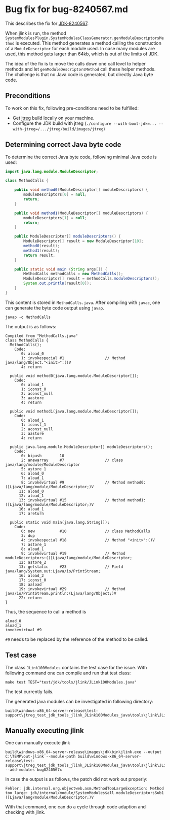 # Bug fix for bug-8240567.md

This describes the fix for [JDK-8240567](https://bugs.openjdk.org/browse/JDK-8240567).

When jlink is run, the method `SystemModulesPlugin.SystemModulesClassGenerator.genModuleDescriptorsMethod` is executed.
This method generates a method calling the construction of a `ModuleDescriptor` for each module used. In case
many modules are used, this method gets larger than 64kb, which is out of the limits of JDK.

The idea of the fix is to move the calls down one call level to helper methods and let
`genModuleDescriptorsMethod` call these helper methods. The challenge is that no Java code is generated,
but directly Java byte code.

## Preconditions

To work on this fix, following pre-conditions need to be fulfilled:

- Get [jtreg](https://openjdk.org/projects/code-tools/jtreg/intro.html) build locally on your machine.
- Configure the JDK build with jtreg (`./configure --with-boot-jdk=... --with-jtreg=/.../jtreg/build/images/jtreg`)

## Determining correct Java byte code

To determine the correct Java byte code, following minimal Java code is used:

```java
import java.lang.module.ModuleDescriptor;

class MethodCalls {

    public void method0(ModuleDescriptor[] moduleDescriptors) {
        moduleDescriptors[0] = null;
        return;
    }

    public void method1(ModuleDescriptor[] moduleDescriptors) {
        moduleDescriptors[1] = null;
        return;
    }

    public ModuleDescriptor[] moduleDescriptors() {
        ModuleDescriptor[] result = new ModuleDescriptor[10];
        method0(result);
        method1(result);
        return result;
    }

    public static void main (String args[]) {
        MethodCalls methodCalls = new MethodCalls();
        ModuleDescriptor[] result = methodCalls.moduleDescriptors();
        System.out.println(result[0]);
    }
}
```

This content is stored in `MethodCalls.java`. After compiling with `javac`, one can generate the byte code
output using `javap`.

```terminal
javap -c MethodCalls
```

The output is as follows:

```text
Compiled from "MethodCalls.java"
class MethodCalls {
  MethodCalls();
    Code:
       0: aload_0
       1: invokespecial #1                  // Method java/lang/Object."<init>":()V
       4: return

  public void method0(java.lang.module.ModuleDescriptor[]);
    Code:
       0: aload_1
       1: iconst_0
       2: aconst_null
       3: aastore
       4: return

  public void method1(java.lang.module.ModuleDescriptor[]);
    Code:
       0: aload_1
       1: iconst_1
       2: aconst_null
       3: aastore
       4: return

  public java.lang.module.ModuleDescriptor[] moduleDescriptors();
    Code:
       0: bipush        10
       2: anewarray     #7                  // class java/lang/module/ModuleDescriptor
       5: astore_1
       6: aload_0
       7: aload_1
       8: invokevirtual #9                  // Method method0:([Ljava/lang/module/ModuleDescriptor;)V
      11: aload_0
      12: aload_1
      13: invokevirtual #15                 // Method method1:([Ljava/lang/module/ModuleDescriptor;)V
      16: aload_1
      17: areturn

  public static void main(java.lang.String[]);
    Code:
       0: new           #10                 // class MethodCalls
       3: dup
       4: invokespecial #18                 // Method "<init>":()V
       7: astore_1
       8: aload_1
       9: invokevirtual #19                 // Method moduleDescriptors:()[Ljava/lang/module/ModuleDescriptor;
      12: astore_2
      13: getstatic     #23                 // Field java/lang/System.out:Ljava/io/PrintStream;
      16: aload_2
      17: iconst_0
      18: aaload
      19: invokevirtual #29                 // Method java/io/PrintStream.println:(Ljava/lang/Object;)V
      22: return
}
```

Thus, the sequence to call a method is

```
aload_0
aload_1
invokevirtual #9
```

`#9` needs to be replaced by the reference of the method to be called.

## Test case

The class `JLink100Modules` contains the test case for the issue. With following command one can compile and run that
test class:
 
```terminal
make test TEST="test/jdk/tools/jlink/JLink100Modules.java"
```

The test currently fails.

The generated java modules can be investigated in following directory:

```
build\windows-x86_64-server-release\test-support\jtreg_test_jdk_tools_jlink_JLink100Modules_java\tools\jlink\JLink100Modules\bug8240567
```

## Manually executing jlink

One can manually execute jlink

```
build\windows-x86_64-server-release\images\jdk\bin\jlink.exe --output C:\TEMP\out-jlink --module-path build\windows-x86_64-server-release\test-support\jtreg_test_jdk_tools_jlink_JLink100Modules_java\tools\jlink\JLink100Modules\bug8240567\out --add-modules bug8240567x
```

In case the output is as follows, the patch did not work out properly:

```
Fehler: jdk.internal.org.objectweb.asm.MethodTooLargeException: Method too large: jdk/internal/module/SystemModules$all.moduleDescriptorsSub1 ([Ljava/lang/module/ModuleDescriptor;)V
```

With that command, one can do a cycle through code adaption and checking with jlink.
